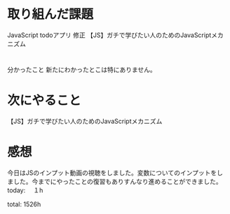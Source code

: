 # 取り組んだ課題 
JavaScript todoアプリ 修正
【JS】ガチで学びたい人のためのJavaScriptメカニズム


# 
分かったこと 
新たにわかったとこは特にありません。

# 次にやること
【JS】ガチで学びたい人のためのJavaScriptメカニズム


# 感想
今日はJSのインプット動画の視聴をしました。変数についてのインプットをしました。今までにやったことの復習もありすんなり進めることができました。
today: 　１h

total: 1526h
